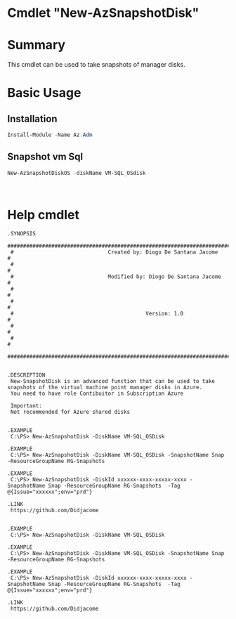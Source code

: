# Cmdlet "New-AzSnapshotDisk"

# Summary
This cmdlet can be used to take snapshots of manager disks. <br>


# Basic Usage
## Installation

```powershell
Install-Module -Name Az.Adm
```
## Snapshot vm Sql
```powershell
New-AzSnapshotDiskOS -diskName VM-SQL_OSdisk
```
<br>




# Help cmdlet




      
    .SYNOPSIS
     #################################################################################################################
     #                              Created by: Diogo De Santana Jacome                                              #
     #                                                                                                               #
     #                              Modified by: Diogo De Santana Jacome                                             #
     #                                                                                                               #
     #                                                                                                               #
     #                                          Version: 1.0                                                         #
     #                                                                                                               #
     #                                                                                                               #
     #################################################################################################################   
   
 
    .DESCRIPTION
     New-SnapshotDisk is an advanced function that can be used to take snapshots of the virtual machine point manager disks in Azure.
     You need to have role Contibuitor in Subscription Azure

     Important:
     Not recommended for Azure shared disks

 
    .EXAMPLE
     C:\PS> New-AzSnapshotDisk -DiskName VM-SQL_OSDisk
     
    .EXAMPLE
     C:\PS> New-AzSnapshotDisk -DiskName VM-SQL_OSDisk -SnapshotName Snap -ResourceGroupName RG-Snapshots
   
    .EXAMPLE
     C:\PS> New-AzSnapshotDisk -DiskId xxxxxx-xxxx-xxxxx-xxxx -SnapshotName Snap -ResourceGroupName RG-Snapshots  -Tag @{Issue="xxxxxx";env="prd"}

    .LINK 
     https://github.com/Didjacome

 
    .EXAMPLE
     C:\PS> New-AzSnapshotDisk -DiskName VM-SQL_OSDisk
     
    .EXAMPLE
     C:\PS> New-AzSnapshotDisk -DiskName VM-SQL_OSDisk -SnapshotName Snap -ResourceGroupName RG-Snapshots
   
    .EXAMPLE
     C:\PS> New-AzSnapshotDisk -DiskId xxxxxx-xxxx-xxxxx-xxxx -SnapshotName Snap -ResourceGroupName RG-Snapshots  -Tag @{Issue="xxxxxx";env="prd"}

    .LINK 
     https://github.com/Didjacome
